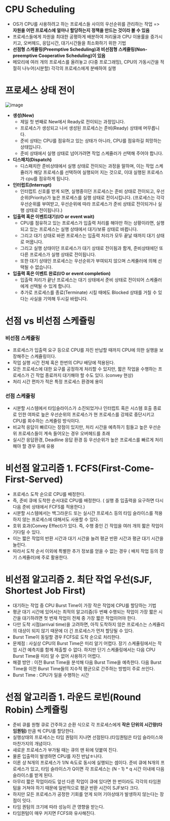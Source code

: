 <h1> CPU Scheduling </h1>

- OS가 CPU를 사용하려고 하는 프로세스들 사이의 우선순위를 관리하는 작업 => <b> 자원을 어떤 프로세스에 얼마나 할당하는지 정책을 만드는 것이라 볼 수 있음 </b>
- 프로세스들에게 자원을 최대한 공평하게 배분하여 처리율과 CPU 이용률을 증가시키고, 오버헤드, 응답시간, 대기시간들을 최소화하기 위한 기법
- <b> 선점형 스케쥴링(Preemptive Scheduling)과 비선점형 스케쥴링(Non-preemptive Cooperative Scheduling)이 있음 </b>
- 메모리에 여러 개의 프로세스를 올려놓고 (다중 프로그래밍), CPU의 가동시간을 적절히 나누어(시분할) 각각의 프로세스에게 분배하여 실행

<h1> 프로세스 상태 전이 </h1>

![image](https://user-images.githubusercontent.com/62228401/233276820-35ed1bbc-cc6b-48c1-b689-e6f4c8fe388f.png)

- <b> 생성(New) </b>
  - 제일 첫 번째로 New에서 Ready로 전이되는 과정입니다.
  - 프로세스가 생성되고 나서 생성된 프로세스는 준비(Ready) 상태에 머무릅니다.
  - 준비 상태는 CPU를 점유하고 있는 상태가 아니라, CPU를 점유하길 희망하는 상태입니다.
  - 준비 상태에서 실행 상태로 넘어가려면 작업 스케쥴러가 선택해 주어야 합니다.
- <b> 디스패치(Dispatch) </b>
  - 디스패치란 준비상태에서 실행 상태로 전이되는 과정을 말하며, 이는 작업 스케쥴러가 해당 프로세스를 선택하여 실행되어 지는 것으로, 이대 실행된 프로세스가 cpu를 점유하게 됩니다.
- <b> 인터럽트(Interrupt) </b>
  - 인터럽트 신호를 받게 되면, 실행중이던 프로세스는 준비 상태로 전이되고, 우선순위(Priority)가 높은 프로세스를 실행 상태로 전이시킵니다. (프로세스는 각각 우선순위를 부여받고, 우선순위에 따라 프로세스가 준비 상태로 전이되거나 실행 상태로 전이됩니다.)
- <b> 입출력 혹은 이벤트대기(I/O or event wait) </b>
  - CPU를 점유하고 있는 프로세스가 입출력 처리를 해야만 하는 상황이라면, 실행되고 있는 프로세스는 실행 상태에서 대기/보류 상태로 바뀝니다.
  - 그리고 대기 상태로 바뀐 프로세스는 입출력 처리가 모두 끝날 때까지 대기 상태로 머뭅니다.
  - 그리고 실행 상태이던 프로세스가 대기 상태로 전이됨과 함게, 준비상태에던 또 다른 프로세스가 실행 상태로 전이됩니다.
  - 또한 대기 상태인 프로세스는 우선순위가 부여되지 않으며 스케쥴러에 의해 선택될 수 없습니다.
- <b> 입출력 혹은 이벤트 완료(I/O or event completion) </b>
  - 입출력 처리가 끝난 프로세스는 대기 상태에서 준비 상태로 전이되어 스케쥴러에게 선택될 수 있게 합니다.
  - 추가로 프로세스를 종료(Terminate) 시킬 때에도 Blocked 상태를 거칠 수 있다는 사실을 기억해 두시길 바랍니다.

<h1> 선점 vs 비선점 스케쥴링 </h1>

<h3> 비선점 스케쥴링 </h3>

- 프로세스가 입출력 요구 등으로 CPU를 자진 반납할 때까지 CPU에 의한 실행을 보장해주는 스케쥴링이다.
- 작업 실행 시간 전체 혹은 한번의 CPU 배당에 적용된다.
- 모든 프로세스에 대한 요구를 공정하게 처리할 수 있지만, 짧은 작업을 수행하는 프로세스가 긴 작업 종료까지 대기해야 할 수도 있다. (convey 현상)
- 처리 시간 편차가 적은 특정 프로세스 환경에 용이

<h3> 선점 스케쥴링 </h3>

- 시분할 시스템에서 타임슬라이스가 소진되었거나 인터럽트 혹은 시스템 호출 종료로 인한 여파로 높은 우선순위의 프로세스가 현 프로세스를 강제로 중단시키고 CPU를 회수하는 스케쥴링 방식이다.
- 비교적 응답이 빠르다는 장점이 있지만, 처리 시간을 예측하기 힘들고 높은 우선순위 프로세스들이 계속 들어오는 경우 오버헤드를 초래
- 실시간 응답환경, Deadline 응답 환경 등 우선순위가 높은 프로세스를 빠르게 처리해야 할 경우 등에 유용

<h1> 비선점 알고리즘 1. FCFS(First-Come-First-Served) </h1>

- 프로세스 도착 순으로 CPU를 배정한다.
- 즉, 준비 큐에 도착한 순서대로 CPU를 배정한다. ( 실행 중 입출력을 요구하면 다시 다음 준비 상태에서 FCFS를 적용한다.)
- 시분할 시스템에서는 백그라운드 또는 실시간 프로세스 등의 타임 슬라이스를 적용하지 않는 프로세스에 대해서도 사용할 수 있다.
- 호위 효과(Convey Effect)가 있다. 즉, 수행 중인 긴 작업을 여러 개의 짧은 작업이 기다릴 수 있다.
- 이는 짧은 작업의 반환 시간과 대기 시간을 늘려 평균 반환 시간과 평균 대기 시간을 늘린다.
- 따라서 도착 순서 이외에 특별한 추가 정보를 얻을 수 없는 경우 ( 배치 작업 등의 장기 스케쥴러)에 주로 활용한다.

<h1> 비선점 알고리즘 2. 최단 작업 우선(SJF, Shortest Job First) </h1>

- 대기하는 작업 중 CPU Burst Time이 가장 작은 작업에 CPU를 할당하는 기법
- 평균 대기 시간에 있어서는 최적의 알고리즘(두 번째 수행되는 작업이 가장 짧은 시간을 대기하려면 첫 번재 작업이 전체 중 가장 짧은 작업이어야 한다.
- 다만 도착 시점(arrival time)을 고려하면, 아직 도착하지 않은 프로세스는 스케쥴리의 대상이 되지 않기 때문에 더 긴 프로세스가 먼저 할당될 수 있다.
- Burst Time이 동일할 경우 FCFS로 도착 순으로 처리한다.
- 문제점 : 사실상 CPU의 Burst Time은 미리 알기 어렵다. 장기 스케쥴링에서는 작업 시간 예측치를 함께 제출할 수 없다. 하지만 단기 스케쥴링에서는 다음 CPU Burst Time을 미리 알 수 없어 사용하기 어렵다.
- 해결 방안 : 이전 Burst Time을 분석해 다음 Burst Time을 예측한다. 다음 Burst Time을 이전 Burst Time들의 지수적 평균으로 간주하는 방법이 주로 쓰인다.
- Burst Time : CPU가 일을 수행하는 시간

<h1> 선점 알고리즘 1. 라운드 로빈(Round Robin) 스케쥴링 </h1>

- 준비 큐를 원형 큐로 간주하고 순환 식으로 각 프로세스에게 <b> 작은 단위의 시간량(타임퀀텀) </b>만큼 씩 CPU를 할당한다.
- 실행상태의 프로세스는 타임 퀀텀이 지나면 선점된다.(타임퀀텀은 타임 슬라이스와 마찬가지의 개념이다.
- 새로운 프로세스가 부가될 때는 큐의 맨 뒤에 덧붙여 진다.
- 물론 입출력이 발생하면 CPU를 자진 반납ㅎ나다.
- 이론 상 N개의 프로세스가 1/N 속도로 동시에 실행되는 셈이다. 준비 큐에 N개의 프로세스가 있고, 타임 슬라이스가 Q이면 각 프로세스는 (N - 1) * q 시간 이내에 다음 슬라이스를 받게 된다.
- 아무리 짧은 작업이라도 앞선 다른 작업이 큐에 있다면 한 번이라도 각각의 타임퀀텀을 거쳐야 하기 때문에 일반적으로 평균 반환 시간이 SJF보다 크다.
- 하지만 모든 프로세스가 공정한 기회를 얻게 되어 기아상태가 발생하지 않는다는 장점이 잇다.
- 타임 퀀텀의 크기에 따라 성능이 큰 영향을 받는다.
- 타임퀀텀이 매우 커지면 FCFS와 유사해진다.
